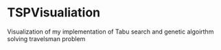 # TSPVisualiation
Visualization of my implementation of Tabu search and genetic algoirthm solving travelsman problem
